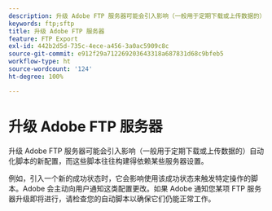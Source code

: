 ```yaml
---
description: 升级 Adobe FTP 服务器可能会引入影响（一般用于定期下载或上传数据的）自动化脚本的新配置，而这些脚本往往构建得依赖某些服务器设置。
keywords: ftp;sftp
title: 升级 Adobe FTP 服务器
feature: FTP Export
exl-id: 442b2d5d-735c-4ece-a456-3a0ac5909c8c
source-git-commit: e912f29a712269203643318a687831d68c9bfeb5
workflow-type: ht
source-wordcount: '124'
ht-degree: 100%

---
```


# 升级 Adobe FTP 服务器

升级 Adobe FTP 服务器可能会引入影响（一般用于定期下载或上传数据的）自动化脚本的新配置，而这些脚本往往构建得依赖某些服务器设置。

例如，引入一个新的成功状态时，它会影响使用该成功状态来触发特定操作的脚本。Adobe 会主动向用户通知这类配置更改。如果 Adobe 通知您某项 FTP 服务器升级即将进行，请检查您的自动脚本以确保它们仍能正常工作。
